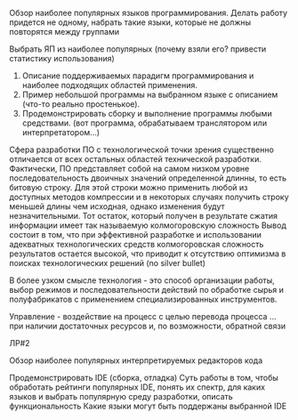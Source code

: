 Обзор наиболее популярных языков программирования.
Делать работу придется не одному, набрать такие языки, которые не должны повторятся между группами

Выбрать ЯП из наиболее популярных (почему взяли его? привести статистику использования)

1. Описание поддерживаемых парадигм программирования и наиболее подходящих областей применения. 
2. Пример небольшой программы на выбранном языке с описанием (что-то реально простенькое).
3. Продемонстрировать сборку и выполнение программы любыми средствами. (вот программа, обрабатываем транслятором или интерпретатором...)



Сфера разработки ПО с технологической точки зрения существенно отличается от всех остальных областей технической разработки. 
Фактически, ПО представляет собой на самом низком уровне последовательность двоичных значений определенной длинны, то есть битовую строку. Для этой строки можно применить любой из доступных методов компрессии и в некоторых случаях получить строку меньшей длины чем исходная, однако изменения будут незначительными. Тот остаток, который получен в результате сжатия информации имеет так называемую колмогоровскую сложность
Вывод состоит в том, что при эффективной разработке и использовании адекватных технологических средств колмогоровская сложность результатов остается высокой, что приводит к отсутствию оптимизма в поисках технологических решений (no silver bullet)

В более узком смысле технология - это способ организации работы, выбор режимов и последовательности действий по обработке сырья и полуфабрикатов с применением специализированных инструментов.

Управление - воздействие на процесс с целью перевода процесса ... при наличии достаточных ресурсов и, по возможности, обратной связи


ЛР#2

Обзор наиболее популярных интерпретируемых редакторов кода

Продемонстрировать IDE (сборка, отладка)
Суть работы в том, чтобы обработать рейтинги популярных IDE, понять их спектр, для каких языков и выбрать популярную среду разработки, описать функциональность
Какие языки могут быть поддержаны выбранной IDE